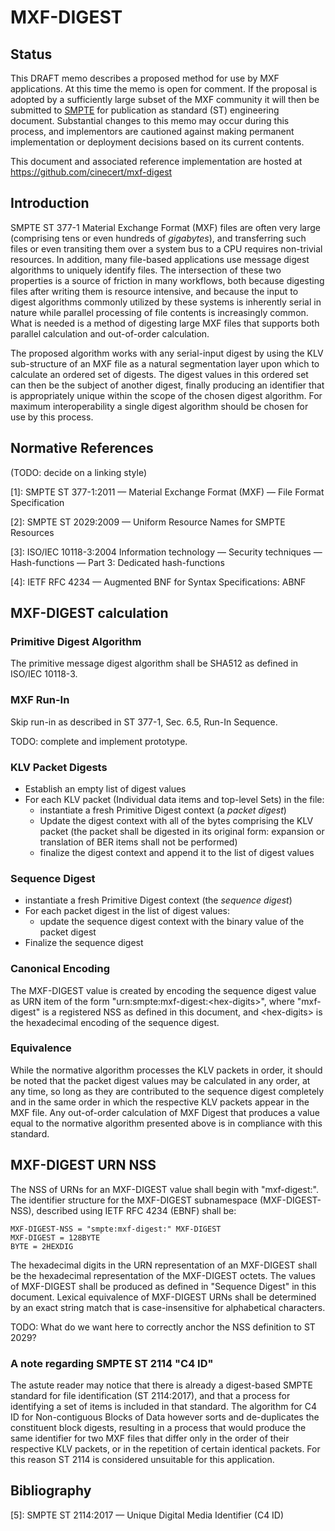 # MXF-DIGEST

## Status

This DRAFT memo describes a proposed method for use by MXF applications. At this time the memo is open for comment. If the proposal is adopted by a sufficiently large subset of the MXF community it will then be submitted to [SMPTE](https://www.smpte.org) for publication as standard (ST) engineering document. Substantial changes to this memo may occur during this process, and implementors are cautioned against making permanent implementation or deployment decisions based on its current contents.

This document and associated reference implementation are hosted at https://github.com/cinecert/mxf-digest

## Introduction

SMPTE ST 377-1 Material Exchange Format (MXF) files are often very large (comprising tens or even hundreds of *gigabytes*), and transferring such files or even transiting them over a system bus to a CPU requires non-trivial resources. In addition, many file-based applications use message digest algorithms to uniquely identify files. The intersection of these two properties is a source of friction in many workflows, both because digesting files after writing them is resource intensive, and because the input to digest algorithms commonly utilized by these systems is inherently serial in nature while parallel processing of file contents is increasingly common. What is needed is a method of digesting large MXF files that supports both parallel calculation and out-of-order calculation.

The proposed algorithm works with any serial-input digest by using the KLV sub-structure of an MXF file as a natural segmentation layer upon which to calculate an ordered set of digests. The digest values in this ordered set can then be the subject of another digest, finally producing an identifier that is appropriately unique within the scope of the chosen digest algorithm. For maximum interoperability a single digest algorithm should be chosen for use by this process.

## Normative References

(TODO: decide on a linking style)

[1]: SMPTE ST 377-1:2011 — Material Exchange Format (MXF) — File Format Specification

[2]: SMPTE ST 2029:2009 — Uniform Resource Names for SMPTE Resources

[3]: ISO/IEC 10118-3:2004 Information technology — Security techniques — Hash-functions — Part 3: Dedicated hash-functions

[4]: IETF RFC 4234 — Augmented BNF for Syntax Specifications: ABNF

## MXF-DIGEST calculation

### Primitive Digest Algorithm

The primitive message digest algorithm shall be SHA512 as defined in ISO/IEC 10118-3.

### MXF Run-In

Skip run-in as described in ST 377-1, Sec. 6.5, Run-In Sequence.

TODO: complete and implement prototype.

### KLV Packet Digests

* Establish an empty list of digest values
* For each KLV packet (Individual data items and top-level Sets) in the file:
  * instantiate a fresh Primitive Digest context (a *packet digest*)
  * Update the digest context with all of the bytes comprising the KLV packet (the packet shall be digested in its original form:  expansion or translation of BER items shall not be performed)
  * finalize the digest context and append it to the list of digest values

### Sequence Digest

* instantiate a fresh Primitive Digest context (the *sequence digest*)
* For each packet digest in the list of digest values:
  * update the sequence digest context with the binary value of the packet digest
* Finalize the sequence digest

### Canonical Encoding

The MXF-DIGEST value is created by encoding the sequence digest value as URN item of the form "urn:smpte:mxf-digest:&lt;hex-digits&gt;", where "mxf-digest" is a registered NSS as defined in this document, and &lt;hex-digits&gt; is the hexadecimal encoding of the sequence digest.

### Equivalence

While the normative  algorithm processes the KLV packets in order, it should be noted that the packet digest values may be calculated in any order, at any time, so long as they are contributed to the sequence digest completely and in the same order in which the respective KLV packets appear in the MXF file. Any out-of-order calculation of MXF Digest that produces a value equal to the normative algorithm presented above is in compliance with this standard.

## MXF-DIGEST URN NSS

The NSS of URNs for an MXF-DIGEST value shall begin with "mxf-digest:". The identifier structure for the MXF-DIGEST subnamespace (MXF-DIGEST-NSS), described using IETF RFC 4234 (EBNF) shall be:

```EBNF
MXF-DIGEST-NSS = "smpte:mxf-digest:" MXF-DIGEST
MXF-DIGEST = 128BYTE
BYTE = 2HEXDIG
```

The hexadecimal digits in the URN representation of an MXF-DIGEST shall be the hexadecimal representation of the MXF-DIGEST octets. The values of MXF-DIGEST shall be produced as defined in "Sequence Digest" in this document. Lexical equivalence of MXF-DIGEST URNs shall be determined by an exact string match that is case-insensitive for alphabetical characters.

TODO: What do we want here to correctly anchor the NSS definition to ST 2029?

### A note regarding SMPTE ST 2114  "C4 ID"

The astute reader may notice that there is already a digest-based SMPTE standard for file identification (ST 2114:2017), and that a process for identifying a set of items is included in that standard. The algorithm for C4 ID for Non-contiguous Blocks of Data however sorts and de-duplicates the constituent block digests, resulting in a process that would produce the same identifier for two MXF files that differ only in the order of their respective KLV packets, or in the repetition of certain identical packets. For this reason ST 2114 is considered unsuitable for this application.

## Bibliography

[5]: SMPTE ST 2114:2017 — Unique Digital Media Identifier (C4 ID)
